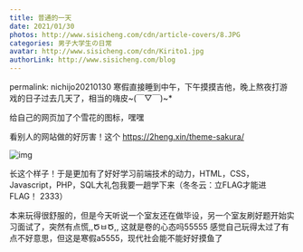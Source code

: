 ```yaml
---
title: 普通的一天
date: 2021/01/30
photos: http://www.sisicheng.com/cdn/article-covers/8.JPG
categories: 男子大学生の日常
avatar: http://www.sisicheng.com/cdn/Kirito1.jpg
authorLink: http://www.sisicheng.com/blog
---
```

permalink: nichijo20210130
寒假直接睡到中午，下午摸摸吉他，晚上熬夜打游戏的日子过去几天了，相当的嗨皮~(￣▽￣)~*

给自己的网页加了个雪花的图标，嘿嘿

看别人的网站做的好厉害！这个 https://2heng.xin/theme-sakura/

![img](sakura-1024x508.png)

长这个样子！于是更加有了好好学习前端技术的动力，HTML，CSS，Javascript，PHP，SQL大礼包我要一趟学下来（冬冬云：立FLAG才能进FLAG！ 2333）

本来玩得很舒服的，但是今天听说一个室友还在做毕设，另一个室友刷好题开始实习面试了，突然有点慌,,ԾㅂԾ,, 这就是卷的心态吗55555 感觉自己玩得太过了有点不好意思，但这是寒假a5555，现代社会能不能好好摸鱼了
